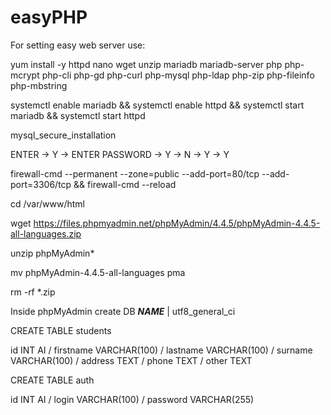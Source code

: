 # easyPHP

For setting easy web server use:

yum install -y httpd nano wget unzip mariadb mariadb-server php php-mcrypt php-cli php-gd php-curl php-mysql php-ldap php-zip php-fileinfo php-mbstring

systemctl enable mariadb && systemctl enable httpd && systemctl start mariadb && systemctl start httpd

mysql_secure_installation

ENTER -> Y -> ENTER PASSWORD -> Y -> N -> Y -> Y

firewall-cmd --permanent --zone=public --add-port=80/tcp --add-port=3306/tcp && firewall-cmd --reload

cd /var/www/html

wget https://files.phpmyadmin.net/phpMyAdmin/4.4.5/phpMyAdmin-4.4.5-all-languages.zip

unzip  phpMyAdmin*

mv phpMyAdmin-4.4.5-all-languages pma

rm -rf *.zip

Inside phpMyAdmin create DB ***NAME*** | utf8_general_ci

CREATE TABLE students

id INT AI / firstname VARCHAR(100) / lastname VARCHAR(100) / surname VARCHAR(100) / address TEXT / phone TEXT / other TEXT

CREATE TABLE auth

id INT AI / login VARCHAR(100) / password VARCHAR(255)


